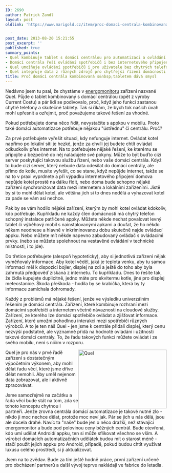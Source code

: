 ```yaml
---
ID: 2690
author: Patrick Zandl
layout: post
oldlink: 'https://www.marigold.cz/item/proc-domaci-centrala-kombinovana-s-tabletem-dava-smysl

  '
post_date: 2013-08-20 15:21:55
post_excerpt: ''
published: true
summary_points:
- Quel kombinuje tablet s domácí centrálou pro automatizaci a ovládání.
- Domácí centrála řeší ovládání spotřebičů i bez internetového připojení.
- Quel umožňuje ovládání spotřebičů i pro uživatele bez chytrých telefonů.
- Quel integruje data z různých zdrojů pro chytřejší řízení domácnosti.
title: Proč domácí centrála kombinovaná s&nbsp;tabletem dává smysl
---
```


<p>Nedávno jsem tu psal, že chystáme v <a href="http://www.energomonitor.cz">energomonitoru</a> zařízení nazvané Quel. Půjde o tablet kombinovaný s domácí centrálou (opět z výroby Current Costu) a pár lidí se podivovalo, proč, když jeho funkci zastanou chytré telefony a skutečné tablety. Tak si říkám, že bych tok našich úvah mohl upřesnit a ozřejmit, proč považujeme takové řešení za vhodné.</p>


<p>Pokud potřebujete doma něco řídit, nevystačíte s appkou v mobilu. Proto také domácí automatizace potřebuje nějakou "ústřednu" či centrálu. Proč?</p>

<p>Za prvé potřebujete vyřešit situaci, kdy nefunguje internet. Ovládat kotel napřímo po lokální síti je hezké, jenže za chvíli jej budete chtít ovládat odkudkoliv přes internet. Na to potřebujete nějaké řešení, ke kterému se připojíte a bezpečně do něj naládujete své pokyny. Může to být buďto cizí server poskytující takovou službu řízení, nebo vaše domácí centrála. Když to bude cizí server, který nebude data odesílat do domácí centrály, ale přímo do kotle, musíte vyřešit, co se stane, když nepůjde internet, takže se na to v praxi vyprdnete a při výpadku internetového připojení domova nepůjde kotel prostě na dálku řídit, nebo doma bude schopno nějaké zařízení synchronizovat data mezi internetem a lokálními zařízeními. Jistě by si to mohl dělat kotel, ale většina jich si to dnes nedělá a vyhazovat kotel za pade se vám asi nechce.</p>

<p>Pak by se vám hodilo nějaké zařízení, kterým by mohl kotel ovládat kdokoliv, kdo potřebuje. Kupříkladu ne každý člen domácnosti má chytrý telefon schopný instalace patřičené appky. Můžete někde nechat povalovat levný tablet či výběhový mobil s nainstalovanými apkami a doufat, že ho někdo někam neodnese a hlavně v inkriminovanou dobu skutečně najde ovládací appku. Nebo můžete mít někde napevno zabudovaný ovládač s ovládacími prvky. (nebo se můžete spolehnout na vestavěné ovládání v technické místnosti, i to jde).</p>

<p>Do třetice potřebujete (alespoň hypoteticky), aby si jednotlivá zařízení nějak vyměňovaly informace. Aby kotel věděl, jaká je teplota venku, aby tu samou informaci měl k dispozici bojler, displej na zdi a ještě do toho aby byla zahrnutá předpověď získaná z internetu. To kupříkladu. Dnes to řešíte tak, že čidla kupujete duplicitně, jedno máte pro ekvitermu kotle, jiné pro displej meteostanice. Škoda přeškoda - hodila by se krabička, která by ty informace zamíchala dohromady.</p>

<p>Každý z problémů má nějaké řešení, jenže ve výsledku univerzálním řešením je domácí centrála. Zařízení, které kombinuje rozhraní mezi domácími spotřebiči a internetem včetně návaznosti na cloudové služby. Zařízení, ze kterého lze domácí spotřebiče ovládat a zjišťovat informace. Zařízení, které umožní pohodlnou interakci mezi spotřebiči různých výrobců. A to je ten náš Quel - jen jsme k centrále přidali displej, který cenu nezvýší podstatně, ale významně přidá na hodnotě ovládání i užitnosti takové domácí centrály. To, že řadu takových funkcí můžete ovládat i ze svého mobilu, není s ničím v rozporu.</p>

<p><img style="float: right;" title="quel.png" src="http://www.marigold.cz/wp-content/uploads/quel.png" alt="Quel" width="276" height="183" border="0" /></p>

<p>Quel je pro nás v prvé řadě zařízení s dostatečným výpočetním výkonem, aby mohl dělat řadu věcí, které jsme dříve dělat nemohli. Aby uměl nejenom data zobrazovat, ale i aktivně zpracovávat.</p>

<p>Jsme samozřejmě na začátku a řada věcí bude stát na tom, zda se tohoto konceptu chytnou i partneři. Jenže zrovna centrála domácí automatizace je takové nutné zlo - nikdo ji moc nechce dělat, protože moc neví jak. Pár se jich u nás dělá, jsou ale docela drahé. Navíc ta "naše" bude jen o něco dražší, než stávající energomonitor a bude pod polovinou ceny běžných centrál. Bude otevřená, kdo umí udělat Androidí appku, ten si může sflikovat všechno se vším. A výrobci domácích automatizačních udělátek budou mít o starost méně - stačí použít jejich appku pro Android, případě, pokud budou chtít využívat luxusu celého prostředí, si ji aktualizovat.</p>

<p>Jsem na to zvědav. Bude za tím ještě hodně práce, první zařízení určené pro obcházení partnerů a další vývoj teprve nakládají ve fabrice do letadla.</p>